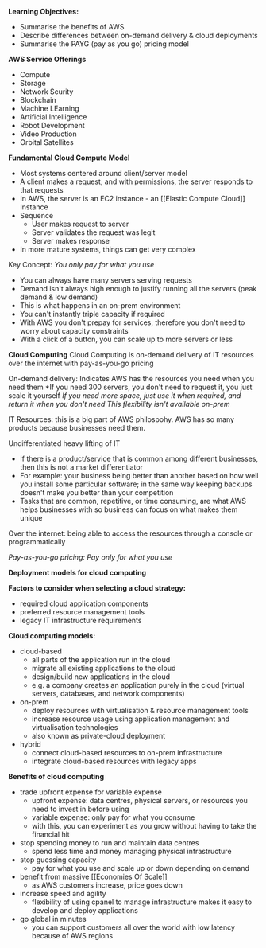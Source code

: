 **Learning Objectives:**
- Summarise the benefits of AWS
- Describe differences between on-demand delivery & cloud deployments
- Summarise the PAYG (pay as you go) pricing model

**AWS Service Offerings**
- Compute
- Storage
- Network Scurity
- Blockchain
- Machine LEarning
- Artificial Intelligence
- Robot Development
- Video Production
- Orbital Satellites

**Fundamental Cloud Compute Model**
- Most systems centered around client/server model
- A client makes a request, and with permissions, the server responds to that requests
- In AWS, the server is an EC2 instance - an [[Elastic Compute Cloud]] Instance
- Sequence
	- User makes request to server
	- Server validates the request was legit
	- Server makes response
- In more mature systems, things can get very complex

Key Concept: *You only pay for what you use*
- You can always have many servers serving requests
- Demand isn't always high enough to justify running all the servers (peak demand & low demand)
- This is what happens in an on-prem environment
- You can't instantly triple capacity if required
- With AWS you don't prepay for services, therefore you don't need to worry about capacity constraints
- With a click of a button, you can scale up to more servers or less

**Cloud Computing**
Cloud Computing is on-demand delivery of IT resources over the internet with pay-as-you-go pricing

On-demand delivery: Indicates AWS has the resources you need when you need them
*If you need 300 servers, you don't need to request it, you just scale it yourself
*If you need more space, just use it when required, and return it when you don't need*
*This flexibility isn't available on-prem*

IT Resources: this is a big part of AWS philospohy. AWS has so many products because businesses need them.

Undifferentiated heavy lifting of IT
- If there is a product/service that is common among different businesses, then this is not a market differentiator
- For example: your business being better than another based on how well you install some particular software; in the same way keeping backups doesn't make you better than your competition
- Tasks that are common, repetitive, or time consuming, are what AWS helps businesses with so business can focus on what makes them unique

Over the internet: being able to access the resources through a console or programmatically

*Pay-as-you-go pricing: Pay only for what you use*

**Deployment models for cloud computing**

**Factors to consider when selecting a cloud strategy:**
- required cloud application components
- preferred resource management tools
- legacy IT infrastructure requirements

**Cloud computing models:**
- cloud-based
	- all parts of the application run in the cloud
	- migrate all existing applications to the cloud
	- design/build new applications in the cloud
	- e.g. a company creates an application purely in the cloud (virtual servers, databases, and network components)
- on-prem
	- deploy resources with virtualisation & resource management tools
	- increase resource usage using application management and virtualisation technologies
	- also known as private-cloud deployment
- hybrid
	- connect cloud-based resources to on-prem infrastructure
	- integrate cloud-based resources with legacy apps

**Benefits of cloud computing**
- trade upfront expense for variable expense
	- upfront expense: data centres, physical servers, or resources you need to invest in before using
	- variable expense: only pay for what you consume
	- with this, you can experiment as you grow without having to take the financial hit
- stop spending money to run and maintain data centres
	- spend less time and money managing physical infrastructure
- stop guessing capacity
	- pay for what you use and scale up or down depending on demand
- benefit from massive [[Economies Of Scale]]
	- as AWS customers increase, price goes down
- increase speed and agility
	- flexibility of using cpanel to  manage infrastructure makes it easy to develop and deploy applications
- go global in minutes
	- you can support customers all over the world with low latency because of AWS regions